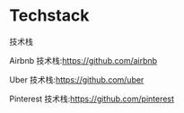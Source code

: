 # Techstack
技术栈

Airbnb 技术栈:https://github.com/airbnb

Uber 技术栈:https://github.com/uber

Pinterest 技术栈:https://github.com/pinterest

